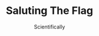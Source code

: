 ---
media: "images/rounds/round_1/saluting_the_flag.png"
media_type: image
title: Saluting The Flag
author: [Scientifically]
desc: A crewmember salutes the flag, shortly before the final blizzard rolls in.
---